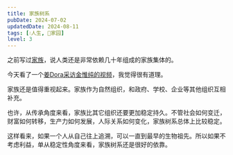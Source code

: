 ```yaml
---
title: 家族树系
pubDate: 2024-07-02
updatedDate: 2024-08-11
tags: [💧人生, 🏡家园]
level: 3
---
```


之前写过[家族](/xyy/20240619)，说人类还是非常依赖几十年组成的家族集体的。

今天看了一个[姜Dora采访金惟纯的视频]，我觉得很有道理。

家族还是值得重视起来。家族作为自然组织，和政府、学校、企业等其他组织互相补充。

也许，从传承角度来看，家族比其它组织还要更加稳定持久。不管社会如何变迁，财富如何转移，生产力如何发展，人际关系如何变化，家族树系总体上比较稳定。

这样看来，如果一个人从自己往上追溯，可以一直到最早的生物祖先。所以如果不考虑利益，单从稳定性角度来看，家族树系还是很好的依靠。

[姜Dora采访金惟纯的视频]: https://www.bilibili.com/video/BV154421D7gX/
